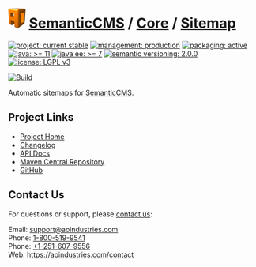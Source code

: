 # [<img src="ao-logo.png" alt="AO Logo" width="35" height="40">](https://github.com/aoindustries) [SemanticCMS](https://github.com/aoindustries/semanticcms) / [Core](https://github.com/aoindustries/semanticcms-core) / [Sitemap](https://github.com/aoindustries/semanticcms-core-sitemap)

[![project: current stable](https://semanticcms.com/ao-badges/project-current-stable.svg)](https://aoindustries.com/life-cycle#project-current-stable)
[![management: production](https://semanticcms.com/ao-badges/management-production.svg)](https://aoindustries.com/life-cycle#management-production)
[![packaging: active](https://semanticcms.com/ao-badges/packaging-active.svg)](https://aoindustries.com/life-cycle#packaging-active)  
[![java: &gt;= 11](https://semanticcms.com/ao-badges/java-11.svg)](https://docs.oracle.com/en/java/javase/11/docs/api/)
[![java ee: &gt;= 7](https://semanticcms.com/ao-badges/javaee-7.svg)](https://docs.oracle.com/javaee/7/api/)
[![semantic versioning: 2.0.0](https://semanticcms.com/ao-badges/semver-2.0.0.svg)](http://semver.org/spec/v2.0.0.html)
[![license: LGPL v3](https://semanticcms.com/ao-badges/license-lgpl-3.0.svg)](https://www.gnu.org/licenses/lgpl-3.0)

[![Build](https://github.com/aoindustries/semanticcms-core-sitemap/workflows/Build/badge.svg?branch=master)](https://github.com/aoindustries/semanticcms-core-sitemap/actions?query=workflow%3ABuild)

Automatic sitemaps for [SemanticCMS](https://github.com/aoindustries/semanticcms).

## Project Links
* [Project Home](https://semanticcms.com/core/sitemap/)
* [Changelog](https://semanticcms.com/core/sitemap/changelog)
* [API Docs](https://semanticcms.com/core/sitemap/apidocs/)
* [Maven Central Repository](https://search.maven.org/artifact/com.semanticcms/semanticcms-core-sitemap)
* [GitHub](https://github.com/aoindustries/semanticcms-core-sitemap)

## Contact Us
For questions or support, please [contact us](https://aoindustries.com/contact):

Email: [support@aoindustries.com](mailto:support@aoindustries.com)  
Phone: [1-800-519-9541](tel:1-800-519-9541)  
Phone: [+1-251-607-9556](tel:+1-251-607-9556)  
Web: https://aoindustries.com/contact
